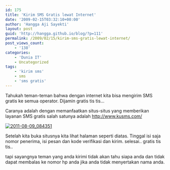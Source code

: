 ```yaml
---
id: 175
title: 'Kirim SMS Gratis lewat Internet'
date: '2009-02-15T03:32:10+00:00'
author: 'Hangga Aji Sayekti'
layout: post
guid: 'http://hangga.github.io/blog/?p=111'
permalink: /2009/02/15/kirim-sms-gratis-lewat-internet/
post_views_count:
    - '138'
categories:
    - 'Dunia IT'
    - Uncategorized
tags:
    - 'kirim sms'
    - sms
    - 'sms gratis'
---
```


Tahukah teman-teman bahwa dengan internet kita bisa mengirim SMS gratis ke semua operator. Dijamin gratis tis tis…

Caranya adalah dengan memanfaatkan situs-situs yang memberikan layanan SMS gratis salah satunya adalah <http://www.kusms.com/>

[![](http://darussalamnews.files.wordpress.com/2011/08/2011-08-09_084351.png?w=529&h=275 "2011-08-09_084351")](http://darussalamnews.files.wordpress.com/2011/08/2011-08-09_084351.png)

Setelah kita buka situsnya kita lihat halaman seperti diatas. Tinggal isi saja nomor penerima, isi pesan dan kode verifikasi dan kirim. selesai.. gratis tis tis..

tapi sayangnya teman yang anda kirimi tidak akan tahu siapa anda dan tidak dapat membalas ke nomor hp anda jika anda tidak menyertakan nama anda.